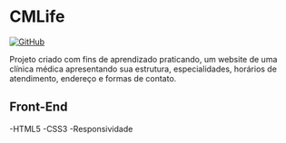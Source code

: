 # CMLife

[![GitHub](https://img.shields.io/github/license/mateussilvasouza/CM-Life?label=license)](https://github.com/mateussilvasouza/CM-Life/blob/master/LICENSE)

Projeto criado com fins de aprendizado praticando, um website de uma clínica médica apresentando sua estrutura, especialidades, horários de atendimento, endereço e formas de contato.

## Front-End
-HTML5
-CSS3
-Responsividade
